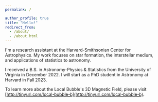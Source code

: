 ```yaml
---
permalink: /

author_profile: true
title: "Hello!"
redirect_from: 
  - /about/
  - /about.html
---
```



I'm a research assistant at the Harvard-Smithsonian Center for Astrophysics.  My work focuses on star formation, the interstellar medium, and applications of statistics to astronomy.  

I received a B.S. in Astronomy-Physics & Statistics from the University of Virginia in December 2022.  I will start as a PhD student in Astronomy at Harvard in Fall 2023.

To learn more about the Local Bubble's 3D Magnetic Field, please visit [http://tinyurl.com/local-bubble-b](http://tinyurl.com/local-bubble-b).

